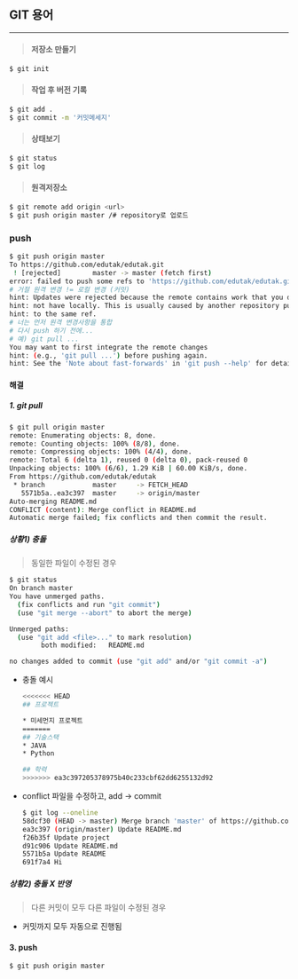 ## GIT 용어

___

> #### 저장소 만들기

```bash
$ git init
```

> #### 작업 후 버전 기록

```bash
$ git add .
$ git commit -m '커밋메세지'
```

> #### 상태보기

```bash
$ git status
$ git log
```

> #### 원격저장소

```bash
$ git remote add origin <url>
$ git push origin master /# repository로 업로드
```

### push

```bash
$ git push origin master
To https://github.com/edutak/edutak.git
 ! [rejected]        master -> master (fetch first)
error: failed to push some refs to 'https://github.com/edutak/edutak.git'
# 거절 원격 변경 != 로컬 변경 (커밋)
hint: Updates were rejected because the remote contains work that you do
hint: not have locally. This is usually caused by another repository pushing
hint: to the same ref. 
# 너는 먼저 원격 변경사항을 통합
# 다시 push 하기 전에...
# 예) git pull ...
You may want to first integrate the remote changes
hint: (e.g., 'git pull ...') before pushing again.
hint: See the 'Note about fast-forwards' in 'git push --help' for details.

```

#### 해결

##### 1. git pull

```bash
$ git pull origin master
remote: Enumerating objects: 8, done.
remote: Counting objects: 100% (8/8), done.
remote: Compressing objects: 100% (4/4), done.
remote: Total 6 (delta 1), reused 0 (delta 0), pack-reused 0
Unpacking objects: 100% (6/6), 1.29 KiB | 60.00 KiB/s, done.
From https://github.com/edutak/edutak
 * branch            master     -> FETCH_HEAD
   5571b5a..ea3c397  master     -> origin/master
Auto-merging README.md
CONFLICT (content): Merge conflict in README.md
Automatic merge failed; fix conflicts and then commit the result.
```

##### 상황1) 충돌

> 동일한 파일이 수정된 경우

```bash
$ git status
On branch master
You have unmerged paths.
  (fix conflicts and run "git commit")
  (use "git merge --abort" to abort the merge)

Unmerged paths:
  (use "git add <file>..." to mark resolution)
        both modified:   README.md

no changes added to commit (use "git add" and/or "git commit -a")
```

* 충돌 예시

  ```bash
  <<<<<<< HEAD
  ## 프로젝트
  
  * 미세먼지 프로젝트
  =======
  ## 기술스택
  * JAVA
  * Python
  
  ## 학력
  >>>>>>> ea3c397205378975b40c233cbf62dd6255132d92
  ```

* conflict 파일을 수정하고, add -> commit

  ```bash
  $ git log --oneline
  58dcf30 (HEAD -> master) Merge branch 'master' of https://github.com/
  ea3c397 (origin/master) Update README.md
  f26b35f Update project
  d91c906 Update README.md
  5571b5a Update README
  691f7a4 Hi
  
  ```

##### 상황2) 충돌 X 반영

> 다른 커밋이 모두 다른 파일이 수정된 경우

* 커밋까지 모두 자동으로 진행됨

#### 3. push

```bash
$ git push origin master
```

